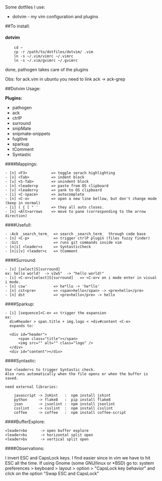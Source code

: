 Some dotfiles I use:

- dotvim - my vim configuration and plugins


##To install:

#### dotvim

```
    cd ~
    cp -r /path/to/dotfiles/dotvim/ .vim
    ln -s ~/.vim/vimrc ~/.vimrc
    ln -s ~/.vim/gvimrc ~/.gvimrc
```
  done, pathogen takes care of the plugins

  Obs: for ack.vim in ubuntu you need to link ack -> ack-grep


##Dotvim Usage:

**Plugins:**

- pathogen
- ack
- ctrlP
- surround
- snipMate
- snipmate-snippets
- fugitive
- sparkup
- tComment
- Syntastic


####Mappings:

```
- [n] <F3>           => toggle serach highlighting
- [v] <Tab>          => indent block
- [v] <S-Tab>        => unindent block
- [n] <leader>p      => paste from OS clipboard
- [v] <leader>y      => yank to OS clipboard
- [i] <C-space>      => autocomplete
- [n] <C-o>          => open a new line bellow, but don't change mode (keep in normal)
- [i] ( { [ " '      => they all auto closes.
- [n] <Alt>arrows    => move to pane (corresponding to the arrow direction)
```

####Usefull:

```
- :Ack _search_term_  => search _search_term_  through code base
- [n] <C-p>           => trigger ctrlP plugin (files fuzzy finder)
- :Git                => runs git commands inside vim
- [n|i] <leader>s     => SyntasticCheck
- [n|i|v] <leader>c   => tComment
```


####Surround:

```
- [v] [select]S[surround]
ex: hello world!  -> v2wS"  -> "hello world!"
- [i] <C-o>v[select]S[surround]   => <C-o>v on i mode enter in visual i mode.
- [n] csw'            => he*llo -> 'he*llo'
- [n] cst<pre>        => <span>hello</span> -> <pre>hello</pre>
- [n] dst             => <pre>hello</pre> -> hello
```

####Sparkup:

```
- [i] [sequence]<C-e> => trigger the expansion
ex:
  div#header > span.title + img.logo < +div#content <C-e>
  expands to:

  <div id="header">
      <span class="title"></span>
      <img src="" alt="" class="logo" />
  </div>
  <div id="content"></div>
```

####Syntastic:

```
Use <leader>s to trigger Syntastic check.
Also runs automatically when the file opens or when the buffer is saved.

need external libraries:

    javascript -> JsHint   :  npm install jshint
    python     -> flake8   :  pip install flake8
    json       -> jsonlint :  npm install jsonlint
    csslint    -> csslint  :  npm install csslint
    coffee     -> coffee   :  npm install coffee-script
```


####BufferExplore:

```
<leader>be      -> open buffer explore
<leader>bs      -> horizontal split open
<leader>bv      -> vertical split open
```

####Observations:

I invert ESC and CapsLock keys. I find easier since in vim we have to hit
ESC all the time. If using Gnome (some GNU/linux or *BSD) go to:
system preferences > keyboard > layout > option > "CapsLock key behavior"
and click on the option "Swap ESC and CapsLock"


